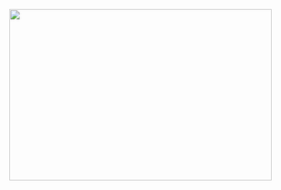 
<p align="center">
  <img width="460" height="300" src="https://files.catbox.moe/xnzcqh.gif">
</p>
